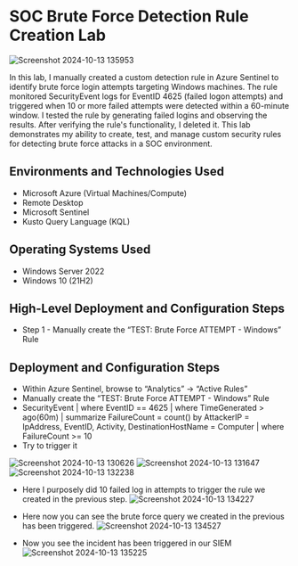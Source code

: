 # SOC Brute Force Detection Rule Creation Lab
<p align="center">

  ![Screenshot 2024-10-13 135953](https://github.com/user-attachments/assets/539fe83b-599c-4a7d-9748-300fd7b6a74b)

</p>

In this lab, I manually created a custom detection rule in Azure Sentinel to identify brute force login attempts targeting Windows machines. The rule monitored SecurityEvent logs for EventID 4625 (failed logon attempts) and triggered when 10 or more failed attempts were detected within a 60-minute window. I tested the rule by generating failed logins and observing the results. After verifying the rule's functionality, I deleted it. This lab demonstrates my ability to create, test, and manage custom security rules for detecting brute force attacks in a SOC environment.




<h2>Environments and Technologies Used</h2>

- Microsoft Azure (Virtual Machines/Compute)
- Remote Desktop
- Microsoft Sentinel
- Kusto Query Language (KQL)

<h2>Operating Systems Used </h2>

- Windows Server 2022
- Windows 10 (21H2)

<h2>High-Level Deployment and Configuration Steps</h2>

- Step 1 - Manually create the “TEST: Brute Force ATTEMPT - Windows” Rule


<h2>Deployment and Configuration Steps</h2>

- Within Azure Sentinel, browse to “Analytics” -> “Active Rules”
- Manually create the “TEST: Brute Force ATTEMPT - Windows” Rule
- SecurityEvent
| where EventID == 4625
| where TimeGenerated > ago(60m)
| summarize FailureCount = count() by AttackerIP = IpAddress, EventID, Activity, DestinationHostName = Computer
| where FailureCount >= 10
- Try to trigger it


![Screenshot 2024-10-13 130626](https://github.com/user-attachments/assets/83b0dd4e-d4a1-4356-970c-80e6ec969ed9)
![Screenshot 2024-10-13 131647](https://github.com/user-attachments/assets/9e9a929e-46e0-4547-9074-5675514a9611)
![Screenshot 2024-10-13 132238](https://github.com/user-attachments/assets/9b606547-00fb-49e8-8b24-c73dd48c57aa)

- Here I purposely did 10 failed log in attempts to trigger the rule we created in the previous step.
![Screenshot 2024-10-13 134227](https://github.com/user-attachments/assets/5228ce90-4520-4c2c-8dd8-5a4704ea3dc0)

- Here now you can see the brute force query we created in the previous has been triggered.
![Screenshot 2024-10-13 134527](https://github.com/user-attachments/assets/f9d56cd8-207b-4b2c-9ff0-bad6c0f34c52)

- Now you see the incident has been triggered in our SIEM
![Screenshot 2024-10-13 135225](https://github.com/user-attachments/assets/147870b8-4b53-4eb9-8e41-87e4225252c7)







